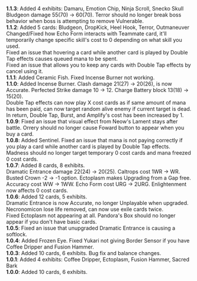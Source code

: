 **1.1.3**: Added 4 exhibits: Damaru, Emotion Chip, Ninja Scroll, Snecko Skull  
Bludgeon damage 55(70) -> 60(70). Terror should no longer break boss behavior when boss is attempting to remove Vulnerable.  
**1.1.2**: Added 5 cards: Bludgeon, DropKick, Heel Hook, Terror, Outmaneuver  
Changed/Fixed how Echo Form interacts with Teammate card, it'll temporarily change specific skill's cost to 0 depending on what skill you used.  
Fixed an issue that hovering a card while another card is played by Double Tap effects causes queued mana to be spent.  
Fixed an issue that allows you to keep any cards with Double Tap effects by cancel using it.  
**1.1.1**: Added Ceramic Fish. Fixed Incense Burner not working.  
**1.1.0**: Added Incense Burner. Clash damage 21(27) -> 20(26), is now Accurate. Perfected Strike damage 10 -> 12. Charge Battery block 13(18) -> 15(20).  
Double Tap effects can now play X cost cards as if same amount of mana has been paid, can now target random alive enemy if current target is dead.  
In return, Double Tap, Burst, and Amplify's cost has been increased by 1.  
**1.0.9**: Fixed an issue that visual effect from Neow's Lament stays after battle. Orrery should no longer cause Foward button to appear when you buy a card.  
**1.0.8**: Added Sentinel. Fixed an issue that mana is not paying correctly if you play a card while another card is played by Double Tap effects.  
Madness should no longer target temporary 0 cost cards and mana freezed 0 cost cards.  
**1.0.7**: Added 8 cards, 8 exhibits.  
Dramatic Entrance damage 22(24) -> 20(25). Caltrops cost 1WR -> WR. Busted Crown -2 -> -1 option. Ectoplasm makes Upgrading from a Gap free.  
Accuracy cost WW -> 1WW. Echo Form cost URG -> 2URG. Enlightenment now affects 0 cost cards.  
**1.0.6**: Added 12 cards, 5 exhibits.  
Dramatic Entrance is now Accurate, no longer Unplayable when upgraded. Necronomicon lose life removed, can now use exile cards twice.  
Fixed Ectoplasm not appearing at all. Pandora's Box should no longer appear if you don't have basic cards.  
**1.0.5**: Fixed an issue that unupgraded Dramatic Entrance is causing a softlock.  
**1.0.4**: Added Frozen Eye. Fixed Yukari not giving Border Sensor if you have Coffee Dripper and Fusion Hammer.  
**1.0.3**: Added 10 cards, 6 exhibits. Bug fix and balance changes.  
**1.0.1**: Added 4 exhibits: Coffee Dripper, Ectoplasm, Fusion Hammer, Sacred Bark  
**1.0.0**: Added 10 cards, 6 exhibits.